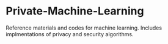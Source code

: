 # Private-Machine-Learning
Reference materials and codes for machine learning. Includes implmentations of privacy and security algorithms.
